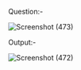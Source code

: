 Question:-

![Screenshot (473)](https://github.com/ak2521/Java-Basic/assets/93378378/00972378-3cfe-49fb-8e43-a8e0fa4638c7)


Output:-

![Screenshot (472)](https://github.com/ak2521/Java-Basic/assets/93378378/c0ac3cef-b870-49ac-b01c-3dd13f93e181)

